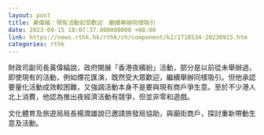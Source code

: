 ```yaml
---
layout: post
title: 黃偉綸：現有活動如受歡迎　繼續舉辦同樣吸引
date: 2023-09-15 18:07:37.000000000 +08:00
link: https://news.rthk.hk/rthk/ch/component/k2/1718534-20230915.htm
categories: rthk
---
```


財政司副司長黃偉綸說，政府開展「香港夜繽紛」活動，部分是以前從未舉辦過，即使現有的活動，例如煙花匯演，既然受大眾歡迎，繼續舉辦同樣吸引。但他承認要量化活動成效較困難，又強調活動本身不是要與現有商戶爭生意。至於不少港人北上消費，他認為推出夜經濟活動有競爭，但並非零和遊戲。

文化體育及旅遊局局長楊潤雄說已邀請旅發局協助，與廟街商戶，探討重新帶動生意及活動。

